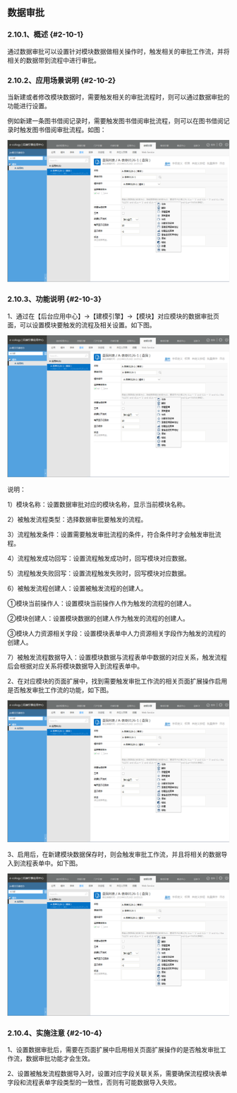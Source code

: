 ## 数据审批

### ****2.10.1、概述**** {#2-10-1}

通过数据审批可以设置针对模块数据做相关操作时，触发相关的审批工作流，并将相关的数据带到流程中进行审批。

### ****2.10.2、应用场景说明**** {#2-10-2}

当新建或者修改模块数据时，需要触发相关的审批流程时，则可以通过数据审批的功能进行设置。

例如新建一条图书借阅记录时，需要触发图书借阅审批流程，则可以在图书借阅记录时触发图书借阅审批流程。如图：

![E:\重要文件备份\ecology正式系统知识树图片(余海群提供)\20042\images\1089800](../assets/ezhong_yao_wen_jian_bei_4efd5c_ecology_zheng_shi_xi_tong_zhi_shi_shu_tu_724728_yu_hai_qun_ti_4f9b295c_2.png)

### ****2.10.3、功能说明**** {#2-10-3}

1、通过在【后台应用中心】→【建模引擎】→【模块】对应模块的数据审批页面，可以设置模块要触发的流程及相关设置。如下图。

![E:\重要文件备份\ecology正式系统知识树图片(余海群提供)\20042\images\1089802](../assets/ezhong_yao_wen_jian_bei_4efd5c_ecology_zheng_shi_xi_tong_zhi_shi_shu_tu_724728_yu_hai_qun_ti_4f9b295c_2.png)

说明：

1）模块名称：设置数据审批对应的模块名称，显示当前模块名称。

2）被触发流程类型：选择数据审批要触发的流程。

3）流程触发条件：设置需要触发审批流程的条件，符合条件时才会触发审批流程。

4）流程触发成功回写：设置流程触发成功时，回写模块对应数据。

5）流程触发失败回写：设置流程触发失败时，回写模块对应数据。

6）被触发流程创建人：设置被触发流程的创建人。

①模块当前操作人：设置模块当前操作人作为触发的流程的创建人。

②模块创建人：设置模块数据的创建人作为触发的流程的创建人。

③模块人力资源相关字段：设置模块表单中人力资源相关字段作为触发的流程的创建人。

7）被触发流程数据导入：设置模块数据与流程表单中数据的对应关系，触发流程后会根据对应关系将模块数据导入到流程表单中。

2、在对应模块的页面扩展中，找到需要触发审批工作流的相关页面扩展操作启用是否触发审批工作流的功能，如下图。

![E:\重要文件备份\ecology正式系统知识树图片(余海群提供)\20042\images\1089803](../assets/ezhong_yao_wen_jian_bei_4efd5c_ecology_zheng_shi_xi_tong_zhi_shi_shu_tu_724728_yu_hai_qun_ti_4f9b295c_2.png)

3、启用后，在新建模块数据保存时，则会触发审批工作流，并且将相关的数据导入到流程表单中。如下图。

![E:\重要文件备份\ecology正式系统知识树图片(余海群提供)\20042\images\1089805](../assets/ezhong_yao_wen_jian_bei_4efd5c_ecology_zheng_shi_xi_tong_zhi_shi_shu_tu_724728_yu_hai_qun_ti_4f9b295c_2.png)

### ****2.10.4、实施注意**** {#2-10-4}

1、设置数据审批后，需要在页面扩展中启用相关页面扩展操作的是否触发审批工作流，数据审批功能才会生效。

2、设置被触发流程数据导入时，设置对应字段关联关系，需要确保流程模块表单字段和流程表单字段类型的一致性，否则有可能数据导入失败。